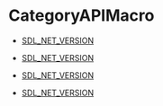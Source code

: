 # CategoryAPIMacro

<!-- DO NOT HAND-EDIT CATEGORY LISTS, THEY ARE AUTOGENERATED AND WILL BE OVERWRITTEN, BASED ON TAGS IN INDIVIDUAL PAGE FOOTERS. EDIT THOSE INSTEAD. -->
<!-- BEGIN CATEGORY LIST -->
- [SDL_NET_VERSION](SDL_NET_VERSION)
<!-- END CATEGORY LIST -->
- [SDL_NET_VERSION](SDL_NET_VERSION)
<!-- END CATEGORY LIST -->
- [SDL_NET_VERSION](SDL_NET_VERSION)
<!-- END CATEGORY LIST -->
- [SDL_NET_VERSION](SDL_NET_VERSION)
<!-- END CATEGORY LIST -->

